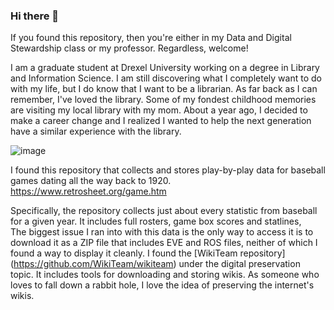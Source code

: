 ### Hi there 👋
If you found this repository, then you're either in my Data and Digital Stewardship class or my professor. Regardless, welcome!


I am a graduate student at Drexel University working on a degree in Library and Information Science. I am still discovering what I completely want to do with my life, but I do know that I want to be a librarian. As far back as I can remember, I've loved the library. Some of my fondest childhood memories are visiting my local library with my mom. About a year ago, I decided to make a career change and I realized I wanted to help the next generation have a similar experience with the library. 

![image](https://github.com/Brendan-Ward42/Brendan-Ward42/assets/135180459/0d0a186e-718a-4269-b104-b979b3c8d029)


I found this repository that collects and stores play-by-play data for baseball games dating  all the way back to 1920. https://www.retrosheet.org/game.htm

Specifically, the repository collects just about every statistic from baseball for a given year. It includes full rosters, game box scores and statlines, \
The biggest issue I ran into with this data is the only way to access it is to download it as a ZIP file that includes EVE and ROS files, neither of which I found a way to display it cleanly. 
I found the [WikiTeam repository] (https://github.com/WikiTeam/wikiteam) under the digital preservation topic. It includes tools for downloading and storing wikis. As someone who loves to fall down a rabbit hole, I love the idea of preserving the internet's wikis. 
